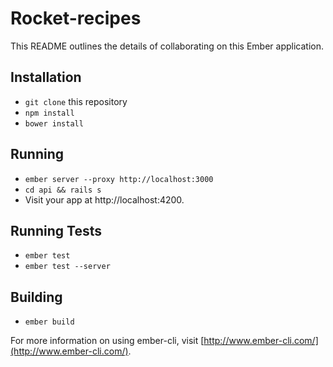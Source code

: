 # Rocket-recipes

This README outlines the details of collaborating on this Ember application.

## Installation

* `git clone` this repository
* `npm install`
* `bower install`

## Running

* `ember server --proxy http://localhost:3000`
* `cd api && rails s`
* Visit your app at http://localhost:4200.

## Running Tests

* `ember test`
* `ember test --server`

## Building

* `ember build`

For more information on using ember-cli, visit [http://www.ember-cli.com/](http://www.ember-cli.com/).
